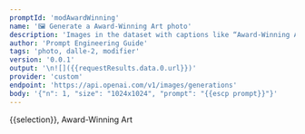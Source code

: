 ```yaml
---
promptId: 'modAwardWinning'
name: '🖼️ Generate a Award-Winning Art photo'
description: 'Images in the dataset with captions like “Award-Winning Art” are usually extremely creative and original, so using this modifier can greatly improve the quality and inventiveness of your generations.'
author: 'Prompt Engineering Guide'
tags: 'photo, dalle-2, modifier'
version: '0.0.1'
output: '\n![]({{requestResults.data.0.url}})'
provider: 'custom'
endpoint: 'https://api.openai.com/v1/images/generations'
body: '{"n": 1, "size": "1024x1024", "prompt": "{{escp prompt}}"}'
---
```

{{selection}}, Award-Winning Art